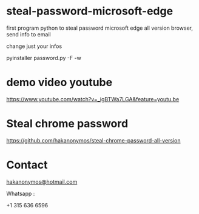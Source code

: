 # steal-password-microsoft-edge
first program python to steal password microsoft edge all version browser, send info to email 


change just your infos

pyinstaller password.py -F -w


# demo video youtube

https://www.youtube.com/watch?v=_igBTWa7LGA&feature=youtu.be

# Steal chrome password

https://github.com/hakanonymos/steal-chrome-password-all-version

# Contact 

hakanonymos@hotmail.com


Whatsapp :

+1 315 636 6596



